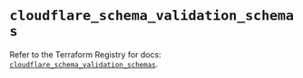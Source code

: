 # `cloudflare_schema_validation_schemas`

Refer to the Terraform Registry for docs: [`cloudflare_schema_validation_schemas`](https://registry.terraform.io/providers/cloudflare/cloudflare/5.9.0/docs/resources/schema_validation_schemas).
